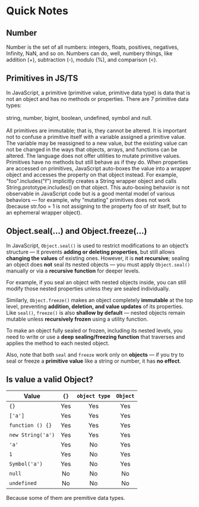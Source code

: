 # Quick Notes

## Number

Number is the set of all numbers: integers, floats, positives, negatives, Infinity, NaN, and so on. Numbers can do, well, numbery things, like addition (+), subtraction (-), modulo (%), and comparison (<).

## Primitives in JS/TS

In JavaScript, a primitive (primitive value, primitive data type) is data that is not an object and has no methods or properties. There are 7 primitive data types: <br/> <br/>string, number, bigint, boolean, undefined, symbol and null. <br/><br/>All primitives are immutable; that is, they cannot be altered. It is important not to confuse a primitive itself with a variable assigned a primitive value. The variable may be reassigned to a new value, but the existing value can not be changed in the ways that objects, arrays, and functions can be altered. The language does not offer utilities to mutate primitive values. Primitives have no methods but still behave as if they do. When properties are accessed on primitives, JavaScript auto-boxes the value into a wrapper object and accesses the property on that object instead. For example, "foo".includes("f") implicitly creates a String wrapper object and calls String.prototype.includes() on that object. This auto-boxing behavior is not observable in JavaScript code but is a good mental model of various behaviors — for example, why "mutating" primitives does not work (because str.foo = 1 is not assigning to the property foo of str itself, but to an ephemeral wrapper object).

## Object.seal(...) and Object.freeze(...)

In JavaScript, `Object.seal()` is used to restrict modifications to an object’s structure — it prevents **adding or deleting properties**, but still allows **changing the values** of existing ones. However, it is **not recursive**; sealing an object does **not** seal its nested objects — you must apply `Object.seal()` manually or via a **recursive function** for deeper levels.

For example, if you seal an object with nested objects inside, you can still modify those nested properties unless they are sealed individually.

Similarly, `Object.freeze()` makes an object completely **immutable** at the top level, preventing **addition, deletion, and value updates** of its properties. Like `seal()`, `freeze()` is also **shallow by default** — nested objects remain mutable unless **recursively frozen** using a utility function.

To make an object fully sealed or frozen, including its nested levels, you need to write or use a **deep sealing/freezing function** that traverses and applies the method to each nested object.

Also, note that both `seal` and `freeze` work only on **objects** — if you try to seal or freeze a **primitive value** like a string or number, it has **no effect**.

## Is value a valid Object?

| Value             | `{}` | `object type` | `Object` |
| ----------------- | :--: | :-----------: | :------: |
| `{}`              | Yes  |      Yes      |   Yes    |
| `['a']`           | Yes  |      Yes      |   Yes    |
| `function () {}`  | Yes  |      Yes      |   Yes    |
| `new String('a')` | Yes  |      Yes      |   Yes    |
| `'a'`             | Yes  |      No       |   Yes    |
| `1`               | Yes  |      No       |   Yes    |
| `Symbol('a')`     | Yes  |      No       |   Yes    |
| `null`            |  No  |      No       |    No    |
| `undefined`       |  No  |      No       |    No    |

Because some of them are premitive data types.
